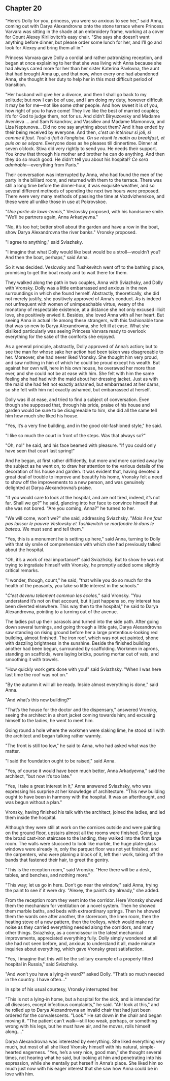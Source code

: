 ## Chapter 20


"Here’s Dolly for you, princess, you were so anxious to see her," said
Anna, coming out with Darya Alexandrovna onto the stone terrace where
Princess Varvara was sitting in the shade at an embroidery frame,
working at a cover for Count Alexey Kirillovitch’s easy chair. "She says
she doesn’t want anything before dinner, but please order some lunch for
her, and I’ll go and look for Alexey and bring them all in."

Princess Varvara gave Dolly a cordial and rather patronizing reception,
and began at once explaining to her that she was living with Anna
because she had always cared more for her than her sister Katerina
Pavlovna, the aunt that had brought Anna up, and that now, when every
one had abandoned Anna, she thought it her duty to help her in this most
difficult period of transition.

"Her husband will give her a divorce, and then I shall go back to my
solitude; but now I can be of use, and I am doing my duty, however
difficult it may be for me—not like some other people. And how sweet it
is of you, how right of you to have come! They live like the best of
married couples; it’s for God to judge them, not for us. And didn’t
Biryuzovsky and Madame Avenieva ... and Sam Nikandrov, and Vassiliev and
Madame Mamonova, and Liza Neptunova... Did no one say anything about
them? And it has ended by their being received by everyone. And then,
_c’est un intérieur si joli, si comme il faut. Tout-à-fait à l’anglaise.
On se réunit le matin au breakfast, et puis on se sépare._ Everyone does
as he pleases till dinnertime. Dinner at seven o’clock. Stiva did very
rightly to send you. He needs their support. You know that through his
mother and brother he can do anything. And then they do so much good. He
didn’t tell you about his hospital? _Ce sera admirable_—everything from
Paris."

Their conversation was interrupted by Anna, who had found the men of the
party in the billiard room, and returned with them to the terrace. There
was still a long time before the dinner-hour, it was exquisite weather,
and so several different methods of spending the next two hours were
proposed. There were very many methods of passing the time at
Vozdvizhenskoe, and these were all unlike those in use at Pokrovskoe.

"_Une partie de lawn-tennis,_" Veslovsky proposed, with his handsome
smile. "We’ll be partners again, Anna Arkadyevna."

"No, it’s too hot; better stroll about the garden and have a row in the
boat, show Darya Alexandrovna the river banks." Vronsky proposed.

"I agree to anything," said Sviazhsky.

"I imagine that what Dolly would like best would be a stroll—wouldn’t
you? And then the boat, perhaps," said Anna.

So it was decided. Veslovsky and Tushkevitch went off to the bathing
place, promising to get the boat ready and to wait there for them.

They walked along the path in two couples, Anna with Sviazhsky, and
Dolly with Vronsky. Dolly was a little embarrassed and anxious in the
new surroundings in which she found herself. Abstractly, theoretically,
she did not merely justify, she positively approved of Anna’s conduct.
As is indeed not unfrequent with women of unimpeachable virtue, weary of
the monotony of respectable existence, at a distance she not only
excused illicit love, she positively envied it. Besides, she loved Anna
with all her heart. But seeing Anna in actual life among these
strangers, with this fashionable tone that was so new to Darya
Alexandrovna, she felt ill at ease. What she disliked particularly was
seeing Princess Varvara ready to overlook everything for the sake of the
comforts she enjoyed.

As a general principle, abstractly, Dolly approved of Anna’s action; but
to see the man for whose sake her action had been taken was disagreeable
to her. Moreover, she had never liked Vronsky. She thought him very
proud, and saw nothing in him of which he could be proud except his
wealth. But against her own will, here in his own house, he overawed her
more than ever, and she could not be at ease with him. She felt with him
the same feeling she had had with the maid about her dressing jacket.
Just as with the maid she had felt not exactly ashamed, but embarrassed
at her darns, so she felt with him not exactly ashamed, but embarrassed
at herself.

Dolly was ill at ease, and tried to find a subject of conversation. Even
though she supposed that, through his pride, praise of his house and
garden would be sure to be disagreeable to him, she did all the same
tell him how much she liked his house.

"Yes, it’s a very fine building, and in the good old-fashioned style,"
he said.

"I like so much the court in front of the steps. Was that always so?"

"Oh, no!" he said, and his face beamed with pleasure. "If you could only
have seen that court last spring!"

And he began, at first rather diffidently, but more and more carried
away by the subject as he went on, to draw her attention to the various
details of the decoration of his house and garden. It was evident that,
having devoted a great deal of trouble to improve and beautify his home,
Vronsky felt a need to show off the improvements to a new person, and
was genuinely delighted at Darya Alexandrovna’s praise.

"If you would care to look at the hospital, and are not tired, indeed,
it’s not far. Shall we go?" he said, glancing into her face to convince
himself that she was not bored. "Are you coming, Anna?" he turned to
her.

"We will come, won’t we?" she said, addressing Sviazhsky. "_Mais il ne
faut pas laisser le pauvre Veslovsky et Tushkevitch se morfondre là dans
le bateau._ We must send and tell them."

"Yes, this is a monument he is setting up here," said Anna, turning to
Dolly with that sly smile of comprehension with which she had previously
talked about the hospital.

"Oh, it’s a work of real importance!" said Sviazhsky. But to show he was
not trying to ingratiate himself with Vronsky, he promptly added some
slightly critical remarks.

"I wonder, though, count," he said, "that while you do so much for the
health of the peasants, you take so little interest in the schools."

"_C’est devenu tellement commun les écoles,_" said Vronsky. "You
understand it’s not on that account, but it just happens so, my interest
has been diverted elsewhere. This way then to the hospital," he said to
Darya Alexandrovna, pointing to a turning out of the avenue.

The ladies put up their parasols and turned into the side path. After
going down several turnings, and going through a little gate, Darya
Alexandrovna saw standing on rising ground before her a large
pretentious-looking red building, almost finished. The iron roof, which
was not yet painted, shone with dazzling brightness in the sunshine.
Beside the finished building another had been begun, surrounded by
scaffolding. Workmen in aprons, standing on scaffolds, were laying
bricks, pouring mortar out of vats, and smoothing it with trowels.

"How quickly work gets done with you!" said Sviazhsky. "When I was here
last time the roof was not on."

"By the autumn it will all be ready. Inside almost everything is done,"
said Anna.

"And what’s this new building?"

"That’s the house for the doctor and the dispensary," answered Vronsky,
seeing the architect in a short jacket coming towards him; and excusing
himself to the ladies, he went to meet him.

Going round a hole where the workmen were slaking lime, he stood still
with the architect and began talking rather warmly.

"The front is still too low," he said to Anna, who had asked what was
the matter.

"I said the foundation ought to be raised," said Anna.

"Yes, of course it would have been much better, Anna Arkadyevna," said
the architect, "but now it’s too late."

"Yes, I take a great interest in it," Anna answered Sviazhsky, who was
expressing his surprise at her knowledge of architecture. "This new
building ought to have been in harmony with the hospital. It was an
afterthought, and was begun without a plan."

Vronsky, having finished his talk with the architect, joined the ladies,
and led them inside the hospital.

Although they were still at work on the cornices outside and were
painting on the ground floor, upstairs almost all the rooms were
finished. Going up the broad cast-iron staircase to the landing, they
walked into the first large room. The walls were stuccoed to look like
marble, the huge plate-glass windows were already in, only the parquet
floor was not yet finished, and the carpenters, who were planing a block
of it, left their work, taking off the bands that fastened their hair,
to greet the gentry.

"This is the reception room," said Vronsky. "Here there will be a desk,
tables, and benches, and nothing more."

"This way; let us go in here. Don’t go near the window," said Anna,
trying the paint to see if it were dry. "Alexey, the paint’s dry
already," she added.

From the reception room they went into the corridor. Here Vronsky showed
them the mechanism for ventilation on a novel system. Then he showed
them marble baths, and beds with extraordinary springs. Then he showed
them the wards one after another, the storeroom, the linen room, then
the heating stove of a new pattern, then the trolleys, which would make
no noise as they carried everything needed along the corridors, and many
other things. Sviazhsky, as a connoisseur in the latest mechanical
improvements, appreciated everything fully. Dolly simply wondered at all
she had not seen before, and, anxious to understand it all, made minute
inquiries about everything, which gave Vronsky great satisfaction.

"Yes, I imagine that this will be the solitary example of a properly
fitted hospital in Russia," said Sviazhsky.

"And won’t you have a lying-in ward?" asked Dolly. "That’s so much
needed in the country. I have often..."

In spite of his usual courtesy, Vronsky interrupted her.

"This is not a lying-in home, but a hospital for the sick, and is
intended for all diseases, except infectious complaints," he said. "Ah!
look at this," and he rolled up to Darya Alexandrovna an invalid chair
that had just been ordered for the convalescents. "Look." He sat down in
the chair and began moving it. "The patient can’t walk—still too weak,
perhaps, or something wrong with his legs, but he must have air, and he
moves, rolls himself along...."

Darya Alexandrovna was interested by everything. She liked everything
very much, but most of all she liked Vronsky himself with his natural,
simple-hearted eagerness. "Yes, he’s a very nice, good man," she thought
several times, not hearing what he said, but looking at him and
penetrating into his expression, while she mentally put herself in
Anna’s place. She liked him so much just now with his eager interest
that she saw how Anna could be in love with him.



